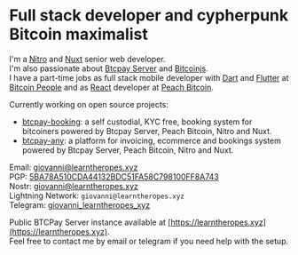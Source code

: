# Full stack developer and cypherpunk Bitcoin maximalist

I'm a [Nitro](https://nitro.unjs.io/) and [Nuxt](https://nuxt.com/) senior web developer.    
I'm also passionate about [Btcpay Server](https://github.com/btcpayserver) and [Bitcoinjs](https://github.com/bitcoinjs/bitcoinjs-lib).  
I have a part-time jobs as full stack mobile developer with [Dart](https://dart.dev/) and [Flutter](https://flutter.dev/) at [Bitcoin People](https://bitcoinpeople.it/) and as [React](https://react.dev/) developer at [Peach Bitcoin](https://peachbitcoin.com/).

Currently working on open source projects:  
- [btcpay-booking](https://github.com/learntheropes/btcpay-booking): a self custodial, KYC free, booking system for bitcoiners powered by Btcpay Server, Peach Bitcoin, Nitro and Nuxt.  
- [btcpay-any](https://github.com/learntheropes/btcpay-any): a platform for invoicing, ecommerce and bookings system powered by Btcpay Server, Peach Bitcoin, Nitro and Nuxt.
  
Email: [giovanni@learntheropes.xyz](mailto:giovanni@learntheropes.xyz)  
PGP: [5BA78A510CDA44132BDC51FA58C798100FF8A743](https://keys.openpgp.org/vks/v1/by-fingerprint/5BA78A510CDA44132BDC51FA58C798100FF8A743)  
Nostr: [giovanni@learntheropes.xyz](https://iris.to/giovanni@learntheropes.xyz)  
Lightning Network: `giovanni@learntheropes.xyz`  
Telegram: [giovanni_learntheropes_xyz](https://t.me/giovanni_learntheropes_xyz)

Public BTCPay Server instance available at [https://learntheropes.xyz](https://learntheropes.xyz).  
Feel free to contact me by email or telegram if you need help with the setup.

